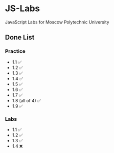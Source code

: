 # JS-Labs
 JavaScript Labs for Moscow Polytechnic University

## Done List
### Practice
- 1.1 :white_check_mark:
- 1.2 :white_check_mark:
- 1.3 :white_check_mark:
- 1.4 :white_check_mark:
- 1.5 :white_check_mark:
- 1.6 :white_check_mark:
- 1.7 :white_check_mark:
- 1.8 (all of 4) :white_check_mark:
- 1.9 :white_check_mark:

### Labs
- 1.1 :white_check_mark:
- 1.2 :white_check_mark:
- 1.3 :white_check_mark:
- 1.4 :x:
